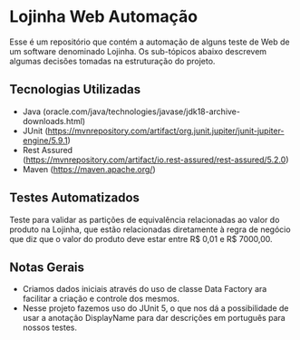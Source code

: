 
# Lojinha Web Automação

Esse é um repositório que contém a automação de alguns teste de Web de um software denominado Lojinha. Os sub-tópicos abaixo descrevem algumas decisões tomadas na estruturação do projeto.

## Tecnologias Utilizadas

 -  Java
(oracle.com/java/technologies/javase/jdk18-archive-downloads.html)
 - JUnit
(https://mvnrepository.com/artifact/org.junit.jupiter/junit-jupiter-engine/5.9.1)
 - Rest Assured  
(https://mvnrepository.com/artifact/io.rest-assured/rest-assured/5.2.0)
 - Maven
(https://maven.apache.org/)


## Testes Automatizados

Teste para validar as partições de equivalência relacionadas ao valor do produto na Lojinha, que estão relacionadas diretamente à regra de negócio que diz que o valor do produto deve estar entre R$ 0,01 e R$ 7000,00.

## Notas Gerais


-   Criamos dados iniciais através do uso de classe Data Factory ara facilitar a criação e controle dos mesmos.
-   Nesse projeto fazemos uso do JUnit 5, o que nos dá a possibilidade de usar a anotação DisplayName para dar descrições em português para nossos testes.
